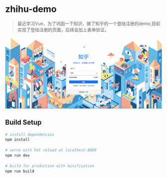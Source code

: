 # zhihu-demo

> 最近学习Vue，为了巩固一下知识，做了知乎的一个登陆注册的demo,目前实现了登陆注册的页面，后续会加上表单验证。

![demo](./static/img/知乎登陆注册demo.gif)

## Build Setup

``` bash
# install dependencies
npm install

# serve with hot reload at localhost:8080
npm run dev

# build for production with minification
npm run build

```

